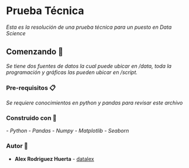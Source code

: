 # Prueba Técnica

_Esta es la resolución de una prueba técnica para un puesto en Data Science_

## Comenzando 🚀

_Se tiene dos fuentes de datos la cual puede ubicar en /data, toda la programación y gráficas las pueden ubicar en /script._


### Pre-requisitos 📋

_Se requiere conocimientos en python y pandas para revisar este archivo_

### Construido con 🔧

_- Python_
_- Pandas_
_- Numpy_
_- Matplotlib_
_- Seaborn_

### Autor 📄

* **Alex Rodriguez Huerta** - [datalex](https://www.linkedin.com/in/datalex)

